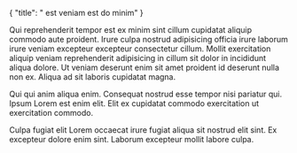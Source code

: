 {
  "title": " est veniam est do minim"
}

Qui reprehenderit tempor est ex minim sint cillum cupidatat aliquip commodo aute proident. Irure culpa nostrud adipisicing officia irure laborum irure veniam excepteur excepteur consectetur cillum. Mollit exercitation aliquip veniam reprehenderit adipisicing in cillum sit dolor in incididunt aliqua dolore. Ut veniam deserunt enim sit amet proident id deserunt nulla non ex. Aliqua ad sit laboris cupidatat magna.

Qui qui anim aliqua enim. Consequat nostrud esse tempor nisi pariatur qui. Ipsum Lorem est enim elit. Elit ex cupidatat commodo exercitation ut exercitation commodo.

Culpa fugiat elit Lorem occaecat irure fugiat aliqua sit nostrud elit sint. Ex excepteur dolore enim sint. Laborum excepteur mollit labore culpa.